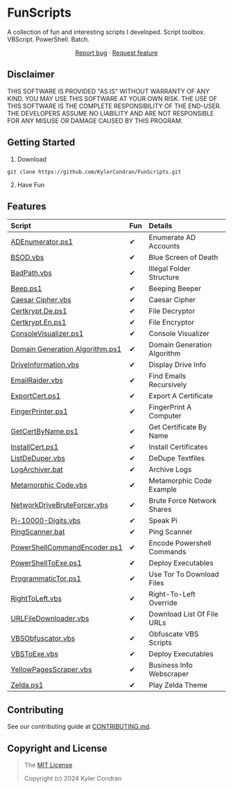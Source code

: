 # FunScripts

A collection of fun and interesting scripts I developed. Script toolbox. VBScript. PowerShell. Batch.

<p align="center">
  <a href="https://github.com/KylerCondran/FunScripts/issues/new">Report bug</a>
  ·
  <a href="https://github.com/KylerCondran/FunScripts/issues/new">Request feature</a>
</p>

## Disclaimer

THIS SOFTWARE IS PROVIDED "AS IS" WITHOUT WARRANTY OF ANY KIND. YOU MAY USE THIS SOFTWARE AT YOUR OWN RISK. THE USE OF THIS SOFTWARE IS THE COMPLETE RESPONSIBILITY OF THE END-USER. THE DEVELOPERS ASSUME NO LIABILITY AND ARE NOT RESPONSIBLE FOR ANY MISUSE OR DAMAGE CAUSED BY THIS PROGRAM.

## Getting Started

1. Download
```
git clone https://github.com/KylerCondran/FunScripts.git
```
2. Have Fun

## Features

| <div align="left">Script</div>                          | <div align="left">Fun</div>      | <div align="left">Details</div>                     |
|---------------------------------|----------|-----------------------------|
| <a href="https://github.com/KylerCondran/FunScripts/blob/master/FunScripts/ADEnumerator.ps1">ADEnumerator.ps1</a>                        | ✔       | Enumerate AD Accounts        |
| <a href="https://github.com/KylerCondran/FunScripts/blob/master/FunScripts/BSOD.vbs">BSOD.vbs</a>                        | ✔       | Blue Screen of Death        |
| <a href="https://github.com/KylerCondran/FunScripts/blob/master/FunScripts/BadPath.vbs">BadPath.vbs</a>                     | ✔       | Illegal Folder Structure    |
| <a href="https://github.com/KylerCondran/FunScripts/blob/master/FunScripts/Beep.ps1">Beep.ps1</a>                        | ✔       | Beeping Beeper              |
| <a href="https://github.com/KylerCondran/FunScripts/blob/master/FunScripts/Caesar%20Cipher.vbs">Caesar Cipher.vbs</a>               | ✔       | Caesar Cipher               |
| <a href="https://github.com/KylerCondran/FunScripts/blob/master/FunScripts/Certkrypt.De.ps1">Certkrypt.De.ps1</a>                | ✔       | File Decryptor              |
| <a href="https://github.com/KylerCondran/FunScripts/blob/master/FunScripts/Certkrypt.En.ps1">Certkrypt.En.ps1</a>                | ✔       | File Encryptor              |
| <a href="https://github.com/KylerCondran/FunScripts/blob/master/FunScripts/ConsoleVisualizer.ps1">ConsoleVisualizer.ps1</a>                | ✔       | Console Visualizer             |
| <a href="https://github.com/KylerCondran/FunScripts/blob/master/FunScripts/Domain%20Generation%20Algorithm.ps1">Domain Generation Algorithm.ps1</a> | ✔       | Domain Generation Algorithm |
| <a href="https://github.com/KylerCondran/FunScripts/blob/master/FunScripts/DriveInformation.vbs">DriveInformation.vbs</a>            | ✔       | Display Drive Info          |
| <a href="https://github.com/KylerCondran/FunScripts/blob/master/FunScripts/EmailRaider.vbs">EmailRaider.vbs</a>                 | ✔       | Find Emails Recursively     |
| <a href="https://github.com/KylerCondran/FunScripts/blob/master/FunScripts/ExportCert.ps1">ExportCert.ps1</a>                  | ✔       | Export A Certificate        |
| <a href="https://github.com/KylerCondran/FunScripts/blob/master/FunScripts/FingerPrinter.ps1">FingerPrinter.ps1</a>               | ✔       | FingerPrint A Computer      |
| <a href="https://github.com/KylerCondran/FunScripts/blob/master/FunScripts/GetCertByName.ps1">GetCertByName.ps1</a>               | ✔       | Get Certificate By Name     |
| <a href="https://github.com/KylerCondran/FunScripts/blob/master/FunScripts/InstallCert.ps1">InstallCert.ps1</a>                 | ✔       | Install Certificates        |
| <a href="https://github.com/KylerCondran/FunScripts/blob/master/FunScripts/ListDeDuper.vbs">ListDeDuper.vbs</a>                 | ✔       | DeDupe Textfiles            |
| <a href="https://github.com/KylerCondran/FunScripts/blob/master/FunScripts/LogArchiver.bat">LogArchiver.bat</a>                 | ✔       | Archive Logs                |
| <a href="https://github.com/KylerCondran/FunScripts/blob/master/FunScripts/Metamorphic%20Code.vbs">Metamorphic Code.vbs</a>            | ✔       | Metamorphic Code Example    |
| <a href="https://github.com/KylerCondran/FunScripts/blob/master/FunScripts/NetworkDriveBruteForcer.vbs">NetworkDriveBruteForcer.vbs</a>     | ✔       | Brute Force Network Shares  |
| <a href="https://github.com/KylerCondran/FunScripts/blob/master/FunScripts/Pi-10000-Digits.vbs">Pi-10000-Digits.vbs</a>             | ✔       | Speak Pi                    |
| <a href="https://github.com/KylerCondran/FunScripts/blob/master/FunScripts/PingScanner.bat">PingScanner.bat</a>                 | ✔       | Ping Scanner                |
| <a href="https://github.com/KylerCondran/FunScripts/blob/master/FunScripts/PowerShellCommandEncoder.ps1">PowerShellCommandEncoder.ps1</a>    | ✔       | Encode Powershell Commands  |
| <a href="https://github.com/KylerCondran/FunScripts/blob/master/FunScripts/PowerShellToExe.ps1">PowerShellToExe.ps1</a>             | ✔       | Deploy Executables          |
| <a href="https://github.com/KylerCondran/FunScripts/blob/master/FunScripts/ProgrammaticTor.ps1">ProgrammaticTor.ps1</a>             | ✔       | Use Tor To Download Files   |
| <a href="https://github.com/KylerCondran/FunScripts/blob/master/FunScripts/RightToLeft.vbs">RightToLeft.vbs</a>             | ✔       | Right-To-Left Override   |
| <a href="https://github.com/KylerCondran/FunScripts/blob/master/FunScripts/URLFileDownloader.vbs">URLFileDownloader.vbs</a>           | ✔       | Download List Of File URLs  |
| <a href="https://github.com/KylerCondran/FunScripts/blob/master/FunScripts/VBSObfuscator.vbs">VBSObfuscator.vbs</a>               | ✔       | Obfuscate VBS Scripts       |
| <a href="https://github.com/KylerCondran/FunScripts/blob/master/FunScripts/VBSToExe.vbs">VBSToExe.vbs</a>                    | ✔       | Deploy Executables          |
| <a href="https://github.com/KylerCondran/FunScripts/blob/master/FunScripts/YellowPagesScraper.vbs">YellowPagesScraper.vbs</a>          | ✔       | Business Info Webscraper    |
| <a href="https://github.com/KylerCondran/FunScripts/blob/master/FunScripts/Zelda.ps1">Zelda.ps1</a>                       | ✔       | Play Zelda Theme            |

## Contributing
See our contributing guide at [CONTRIBUTING.md](../master/CONTRIBUTING.md).

## Copyright and License
>The [MIT License](https://github.com/KylerCondran/FunScripts/blob/master/LICENSE)
>
>Copyright (c) 2024 Kyler Condran
